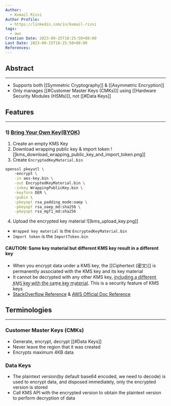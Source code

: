 ```yaml
---
Author:
  - Kumail Rizvi
Author Profile:
  - https://linkedin.com/in/kumail-rizvi
tags:
  - aws
Creation Date: 2023-09-25T18:25:50+08:00
Last Date: 2023-09-25T18:25:50+08:00
References:
---
```

## Abstract 
---
- Supports both [[Symmetric Cryptography]] & [[Asymmetric Encryption]]
- Only manages [[#Customer Master Keys (CMKs)]] using [[Hardware Security Modules (HSMs)]], not [[#Data Keys]]




## Features
---
### 1) [Bring Your Own Key(BYOK)](https://docs.aws.amazon.com/kms/latest/developerguide/importing-keys.html)
1. Create an empty KMS Key
2. Download wrapping public key & import token
![[kms_download_wrapping_public_key_and_import_token.png]]
3. Create ``EncryptedKeyMaterial.bin``
```sh
openssl pkeyutl \                                
    -encrypt \
    -in aes-key.bin \
    -out EncryptedKeyMaterial.bin \
    -inkey WrappingPublicKey.bin \
    -keyform DER \
    -pubin \
    -pkeyopt rsa_padding_mode:oaep \
    -pkeyopt rsa_oaep_md:sha256 \
    -pkeyopt rsa_mgf1_md:sha256
```
4. Upload the encrypted key material
![[kms_upload_key.png]]
- ``Wrapped key material`` is the ``EncryptedKeyMaterial.bin``
- ``Import token`` is the ``ImportToken.bin``
#### CAUTION: Same key material but different KMS key result in a different key
- When you encrypt data under a KMS key, the [[Ciphertext (密文)]] is permanently associated with the KMS key and its key material 
- It cannot be decrypted with any other KMS key, i̲n̲c̲l̲u̲d̲i̲n̲g̲ ̲a̲ ̲d̲i̲f̲f̲e̲r̲e̲n̲t̲ ̲K̲M̲S̲ ̲k̲e̲y̲ ̲w̲i̲t̲h̲ ̲t̲h̲e̲ ̲s̲a̲m̲e̲ ̲k̲e̲y̲ ̲m̲a̲t̲e̲r̲i̲a̲l̲. This is a security feature of KMS keys
- [StackOverflow Reference](https://stackoverflow.com/questions/72448398/import-backup-of-external-aws-kms-keys) & [AWS Official Doc Reference](https://docs.aws.amazon.com/kms/latest/developerguide/importing-keys.html)


## Terminologies
---
### Customer Master Keys (CMKs)
- Generate, encrypt, decrypt [[#Data Keys]]
- Never leave the region that it was created
- Encrypts maximum 4KB data

### Data Keys
- The plaintext version(by default base64 encoded, we need to decode) is used to encrypt data, and disposed immediately, only the encrypted version is stored
- Call KMS API with the encrypted version to obtain the plaintext version to perform decryption of data